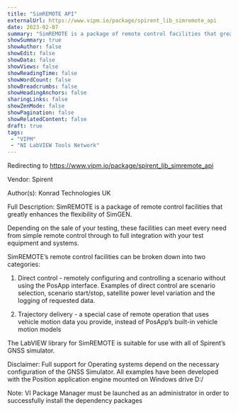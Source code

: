 ```yaml
---
title: "SimREMOTE API"
externalUrl: https://www.vipm.io/package/spirent_lib_simremote_api
date: 2023-02-07
summary: "SimREMOTE is a package of remote control facilities that greatly enhances the flexibility of SimGEN."
showSummary: true
showAuthor: false
showEdit: false
showData: false
showViews: false
showReadingTime: false
showWordCount: false
showBreadcrumbs: false
showHeadingAnchors: false
sharingLinks: false
showZenMode: false
showPagination: false
showRelatedContent: false
draft: true
tags:
 - "VIPM"
 - "NI LabVIEW Tools Network"
---
```


Redirecting to https://www.vipm.io/package/spirent_lib_simremote_api

Vendor: Spirent

Author(s): Konrad Technologies UK
 
Full Description:
SimREMOTE is a package of remote control facilities that greatly enhances the flexibility of SimGEN.

Depending on the sale of your testing, these facilities can meet every need from simple remote control through to full integration with your test equipment and systems. 

SimREMOTE’s remote control facilities can be broken down into two categories:

1. Direct control - remotely configuring and controlling a scenario without using the PosApp interface. Examples of direct control are scenario selection, scenario start/stop, satellite power level variation and the logging of requested data.

2. Trajectory delivery - a special case of remote operation that uses vehicle motion data you provide, instead of PosApp’s built-in vehicle motion models


The LabVIEW library for SimREMOTE is suitable for use with all of Spirent’s GNSS simulator.

Disclaimer: Full support for Operating systems depend on the necessary configuration of the GNSS Simulator. All examples have been developed with the Position application engine mounted on Windows drive D:/

Note: VI Package Manager must be launched as an administrator in order to successfully install the dependency packages